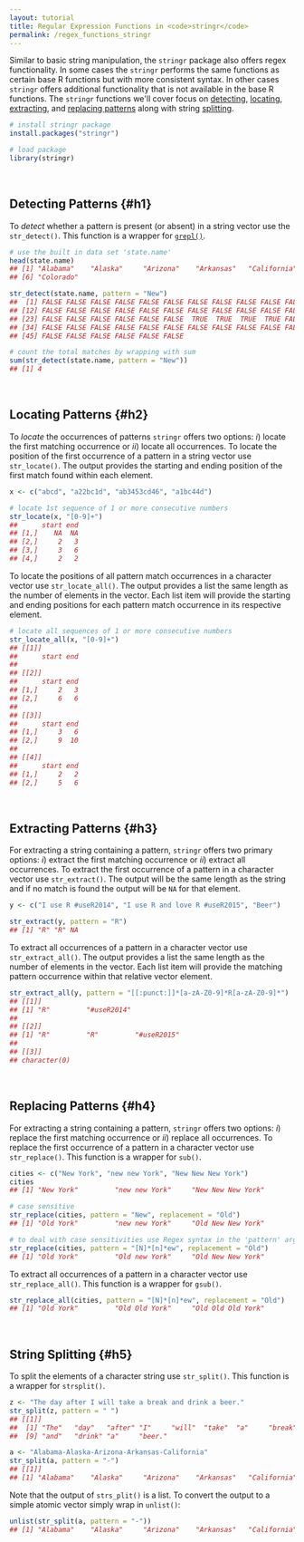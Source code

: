 ```yaml
---
layout: tutorial
title: Regular Expression Functions in <code>stringr</code>
permalink: /regex_functions_stringr
---
```


Similar to basic string manipulation, the `stringr` package also offers regex functionality.  In some cases the `stringr` performs the same functions as certain base R functions but with more consistent syntax.  In other cases `stringr` offers additional functionality that is not available in the base R functions.  The `stringr` functions we'll cover focus on [detecting](#h1), [locating](#h2), [extracting](#h3), and [replacing patterns](#h4) along with string [splitting](#h5).

```r
# install stringr package
install.packages("stringr")

# load package
library(stringr)
```

<br>

## Detecting Patterns {#h1}
To *detect* whether a pattern is present (or absent) in a string vector use the `str_detect()`. This function is a wrapper for [`grepl()`](regex_functions_base#grepl).


```r
# use the built in data set 'state.name'
head(state.name)
## [1] "Alabama"    "Alaska"     "Arizona"    "Arkansas"   "California"
## [6] "Colorado"

str_detect(state.name, pattern = "New")
##  [1] FALSE FALSE FALSE FALSE FALSE FALSE FALSE FALSE FALSE FALSE FALSE
## [12] FALSE FALSE FALSE FALSE FALSE FALSE FALSE FALSE FALSE FALSE FALSE
## [23] FALSE FALSE FALSE FALSE FALSE FALSE  TRUE  TRUE  TRUE  TRUE FALSE
## [34] FALSE FALSE FALSE FALSE FALSE FALSE FALSE FALSE FALSE FALSE FALSE
## [45] FALSE FALSE FALSE FALSE FALSE FALSE

# count the total matches by wrapping with sum
sum(str_detect(state.name, pattern = "New"))
## [1] 4
```

<br>

## Locating Patterns {#h2}
To *locate* the occurrences of patterns `stringr` offers two options: *i*) locate the first matching occurrence or *ii*) locate all occurrences.  To locate the position of the first occurrence of a pattern in a string vector use `str_locate()`. The output provides the starting and ending position of the first match found within each element.


```r
x <- c("abcd", "a22bc1d", "ab3453cd46", "a1bc44d")

# locate 1st sequence of 1 or more consecutive numbers
str_locate(x, "[0-9]+")
##      start end
## [1,]    NA  NA
## [2,]     2   3
## [3,]     3   6
## [4,]     2   2
```


To locate the positions of all pattern match occurrences in a character vector use `str_locate_all()`.  The output provides a list the same length as the number of elements in the vector.  Each list item will provide the starting and ending positions for each pattern match occurrence in its respective element.


```r
# locate all sequences of 1 or more consecutive numbers
str_locate_all(x, "[0-9]+")
## [[1]]
##      start end
## 
## [[2]]
##      start end
## [1,]     2   3
## [2,]     6   6
## 
## [[3]]
##      start end
## [1,]     3   6
## [2,]     9  10
## 
## [[4]]
##      start end
## [1,]     2   2
## [2,]     5   6
```

<br>

## Extracting Patterns {#h3}
For extracting a string containing a pattern, `stringr` offers two primary options: *i*) extract the first matching occurrence or *ii*) extract all occurrences.  To extract the first occurrence of a pattern in a character vector use `str_extract()`. The output will be the same length as the string and if no match is found the output will be `NA` for that element.


```r
y <- c("I use R #useR2014", "I use R and love R #useR2015", "Beer")

str_extract(y, pattern = "R")
## [1] "R" "R" NA
```

To extract all occurrences of a pattern in a character vector use `str_extract_all()`.  The output provides a list the same length as the number of elements in the vector.  Each list item will provide the matching pattern occurrence within that relative vector element.


```r
str_extract_all(y, pattern = "[[:punct:]]*[a-zA-Z0-9]*R[a-zA-Z0-9]*")
## [[1]]
## [1] "R"         "#useR2014"
## 
## [[2]]
## [1] "R"         "R"         "#useR2015"
## 
## [[3]]
## character(0)
```

<br>

## Replacing Patterns {#h4}
For extracting a string containing a pattern, `stringr` offers two options: *i*) replace the first matching occurrence or *ii*) replace all occurrences.  To replace the first occurrence of a pattern in a character vector use `str_replace()`. This function is a wrapper for `sub()`.


```r
cities <- c("New York", "new new York", "New New New York")
cities
## [1] "New York"         "new new York"     "New New New York"

# case sensitive
str_replace(cities, pattern = "New", replacement = "Old")
## [1] "Old York"         "new new York"     "Old New New York"

# to deal with case sensitivities use Regex syntax in the 'pattern' argument
str_replace(cities, pattern = "[N]*[n]*ew", replacement = "Old")
## [1] "Old York"         "Old new York"     "Old New New York"
```

To extract all occurrences of a pattern in a character vector use `str_replace_all()`.  This function is a wrapper for `gsub()`.


```r
str_replace_all(cities, pattern = "[N]*[n]*ew", replacement = "Old")
## [1] "Old York"         "Old Old York"     "Old Old Old York"
```

<br>

## String Splitting {#h5}
To split the elements of a character string use `str_split()`. This function is a wrapper for `strsplit()`.


```r
z <- "The day after I will take a break and drink a beer."
str_split(z, pattern = " ")
## [[1]]
##  [1] "The"   "day"   "after" "I"     "will"  "take"  "a"     "break"
##  [9] "and"   "drink" "a"     "beer."

a <- "Alabama-Alaska-Arizona-Arkansas-California"
str_split(a, pattern = "-")
## [[1]]
## [1] "Alabama"    "Alaska"     "Arizona"    "Arkansas"   "California"
```

Note that the output of `strs_plit()` is a list.  To convert the output to a simple atomic vector simply wrap in `unlist()`:


```r
unlist(str_split(a, pattern = "-"))
## [1] "Alabama"    "Alaska"     "Arizona"    "Arkansas"   "California"
```
